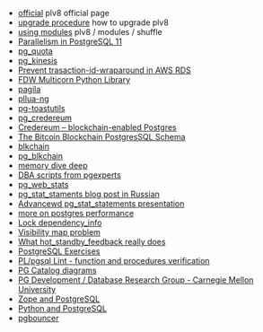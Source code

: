 

* [official](https://pgxn.org/dist/plv8/doc/plv8.html) plv8 official page
* [upgrade procedure](https://pgxn.org/dist/plv8/doc/plv8.html#Update.procedure) how to upgrade plv8
* [using modules](https://rymc.io/2016/03/22/a-deep-dive-into-plv8/) plv8 / modules / shuffle 
* [Parallelism in PostgreSQL 11](https://speakerdeck.com/macdice/parallelism-in-postgresql-11)
* [pg_quota](https://github.com/hlinnaka/pg_quota)
* [pg_kinesis](https://github.com/nickelser/pg_kinesis)
* [Prevent trasaction-id-wraparound in AWS RDS](https://aws.amazon.com/blogs/database/implement-an-early-warning-system-for-transaction-id-wraparound-in-amazon-rds-for-postgresql/)
* [FDW Multicorn Python Library](https://github.com/Kozea/Multicorn)
* [pagila](https://github.com/devrimgunduz/pagila)
* [pllua-ng](https://github.com/RhodiumToad/pllua-ng)
* [pg-toastutils](https://github.com/RhodiumToad/pg-toastutils)
* [pg_credereum](https://github.com/postgrespro/pg_credereum)
* [Credereum – blockchain-enabled Postgres](https://pgconf.ru/en/2018/110824) 
* [The Bitcoin Blockchain PostgresSQL Schema](https://grisha.org/blog/2017/12/15/blockchain-and-postgres/)
* [blkchain](https://github.com/blkchain/blkchain)
* [pg_blkchain](https://github.com/blkchain/pg_blkchain)
* [memory dive deep](https://gist.github.com/gaolizhou/3494bc20bbdc9d2c1ce7f8b19c5f5e16)
* [DBA scripts from pgexperts](https://github.com/pgexperts/pgx_scripts)
* [pg_web_stats](https://github.com/kirs/pg_web_stats)
* [pg_stat_staments blog post in Russian](http://evtuhovich.ru/blog/2013/06/28/pg-stat-statements/#comment-945382408)
* [Advancewd pg_stat_statements presentation](https://www.youtube.com/watch?v=hrBchZ_W6GE)
* [more on postgres performance](http://www.craigkerstiens.com/2013/01/10/more-on-postgres-performance/)
* [Lock dependency_info](https://wiki.postgresql.org/wiki/Lock_dependency_information) 
* [Visibility map problem](https://wiki.postgresql.org/wiki/Visibility_Map_Problems)
* [What hot_standby_feedback really does](https://www.cybertec-postgresql.com/en/what-hot_standby_feedback-in-postgresql-really-does/)
* [PostgreSQL Exercises](https://pgexercises.com/questions/basic/selectall.html)
* [PL/pgsql Lint - function and procedures verification](https://github.com/okbob/plpgsql_check)
* [PG Catalog diagrams](https://www.postgrescompare.com/2017/06/11/pg_catalog_constraints.html)
* [PG Development / Database Research Group - Carnegie Mellon University](https://github.com/cmu-db/peloton/wiki/Postgres)
* [Zope and PostgreSQL](https://www.linuxjournal.com/article/5849)
* [Python and PostgreSQL](https://wiki.python.org/moin/PostgreSQL)
* [pgbouncer](https://hackernoon.com/understanding-postgres-connection-pooling-with-pgbouncer-unlisted-draft-bdb7ebf073ab)

